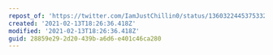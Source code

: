 ```yaml
---
repost_of: 'https://twitter.com/IamJustChillin0/status/1360322445375332352?s=09'
created: '2021-02-13T18:26:36.418Z'
modified: '2021-02-13T18:26:36.418Z'
guid: 28859e29-2d20-439b-a6d6-e401c46ca280
---
```

 
